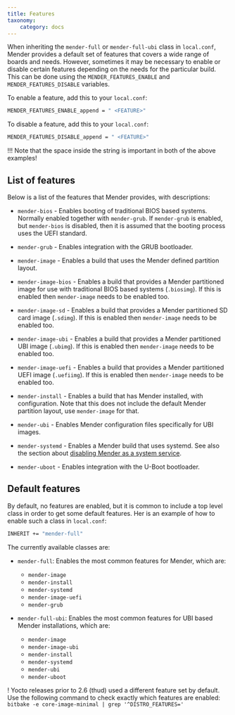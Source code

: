 ```yaml
---
title: Features
taxonomy:
    category: docs
---
```


When inheriting the `mender-full` or `mender-full-ubi` class in `local.conf`,
Mender provides a default set of features that covers a wide range of boards and
needs. However, sometimes it may be necessary to enable or disable certain
features depending on the needs for the particular build. This can be done
using the `MENDER_FEATURES_ENABLE` and `MENDER_FEATURES_DISABLE` variables.

To enable a feature, add this to your `local.conf`:

```bash
MENDER_FEATURES_ENABLE_append = " <FEATURE>"
```

To disable a feature, add this to your `local.conf`:

```bash
MENDER_FEATURES_DISABLE_append = " <FEATURE>"
```

!!! Note that the space inside the string is important in both of the above examples!


## List of features

Below is a list of the features that Mender provides, with descriptions:

* `mender-bios` - Enables booting of traditional BIOS based systems. Normally
  enabled together with `mender-grub`. If `mender-grub` is enabled, but
  `mender-bios` is disabled, then it is assumed that the booting process uses
  the UEFI standard.

* `mender-grub` - Enables integration with the GRUB bootloader.

* `mender-image` - Enables a build that uses the Mender defined partition
  layout.

* `mender-image-bios` - Enables a build that provides a Mender partitioned image
  for use with traditional BIOS based systems (`.biosimg`). If this is enabled
  then `mender-image` needs to be enabled too.

* `mender-image-sd` - Enables a build that provides a Mender partitioned SD card
  image (`.sdimg`). If this is enabled then `mender-image` needs to be enabled
  too.

* `mender-image-ubi` - Enables a build that provides a Mender partitioned UBI
  image (`.ubimg`). If this is enabled then `mender-image` needs to be enabled
  too.

* `mender-image-uefi` - Enables a build that provides a Mender partitioned UEFI
  image (`.uefiimg`). If this is enabled then `mender-image` needs to be enabled
  too.

* `mender-install` - Enables a build that has Mender installed, with
  configuration. Note that this does not include the default Mender partition
  layout, use `mender-image` for that.

* `mender-ubi` - Enables Mender configuration files specifically for UBI images.

* `mender-systemd` - Enables a Mender build that uses systemd. See also the
  section about [disabling Mender as a system
  service](..#disabling-mender-as-a-system-service).

* `mender-uboot` - Enables integration with the U-Boot bootloader.


## Default features

By default, no features are enabled, but it is common to include a top level
class in order to get some default features. Her is an example of how to enable
such a class in `local.conf`:

```bash
INHERIT += "mender-full"
```

The currently available classes are:

* `mender-full`: Enables the most common features for Mender, which are:
    * `mender-image`
    * `mender-install`
    * `mender-systemd`
    * `mender-image-uefi`
    * `mender-grub`

* `mender-full-ubi`: Enables the most common features for UBI based Mender
  installations, which are:
    * `mender-image`
    * `mender-image-ubi`
    * `mender-install`
    * `mender-systemd`
    * `mender-ubi`
    * `mender-uboot`

<!--AUTOVERSION: "Yocto releases prior to 2.6 (%)"/ignore-->
! Yocto releases prior to 2.6 (thud) used a different feature set by default. Use the following command to check exactly which features are enabled: `bitbake -e core-image-minimal | grep '^DISTRO_FEATURES='`
